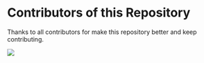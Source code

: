 # Contributors of this Repository

Thanks to all contributors for make this repository better and keep contributing.

<a href="https://github.com/ALLINONE4298/Competitive-Coding-Solutions/graphs/contributors">
  <img src="https://contrib.rocks/image?repo=ALLINONE4298/git-a-bit" />
</a>
